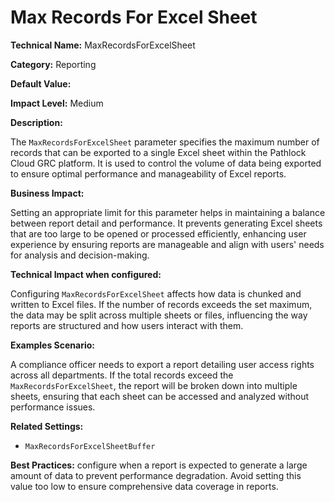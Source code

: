 # Max Records For Excel Sheet

**Technical Name:** MaxRecordsForExcelSheet

**Category:** Reporting

**Default Value:** 

**Impact Level:** Medium

**Description:**

The `MaxRecordsForExcelSheet` parameter specifies the maximum number of records that can be exported to a single Excel sheet within the Pathlock Cloud GRC platform. It is used to control the volume of data being exported to ensure optimal performance and manageability of Excel reports.

**Business Impact:**

Setting an appropriate limit for this parameter helps in maintaining a balance between report detail and performance. It prevents generating Excel sheets that are too large to be opened or processed efficiently, enhancing user experience by ensuring reports are manageable and align with users' needs for analysis and decision-making.

**Technical Impact when configured:**

Configuring `MaxRecordsForExcelSheet` affects how data is chunked and written to Excel files. If the number of records exceeds the set maximum, the data may be split across multiple sheets or files, influencing the way reports are structured and how users interact with them.

**Examples Scenario:**

A compliance officer needs to export a report detailing user access rights across all departments. If the total records exceed the `MaxRecordsForExcelSheet`, the report will be broken down into multiple sheets, ensuring that each sheet can be accessed and analyzed without performance issues.

**Related Settings:**

- `MaxRecordsForExcelSheetBuffer`

**Best Practices:** configure when a report is expected to generate a large amount of data to prevent performance degradation. Avoid setting this value too low to ensure comprehensive data coverage in reports.